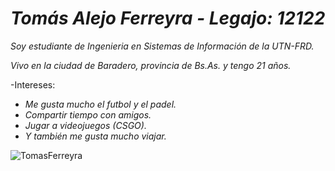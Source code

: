 #  ***Tomás Alejo Ferreyra - Legajo: 12122***
 
*Soy estudiante de Ingenieria en Sistemas de Información de la UTN-FRD.*

*Vivo en la ciudad de Baradero, provincia de Bs.As. y tengo 21 años.*

-Intereses:
- *Me gusta mucho el futbol y el padel.*
- *Compartir tiempo con amigos.*
- *Jugar a videojuegos (CSGO).*
- *Y también me gusta mucho viajar.*

![TomasFerreyra](https://user-images.githubusercontent.com/101836911/158901849-ba03492b-3240-4e0f-a596-ac42f9a803ef.jpg)
